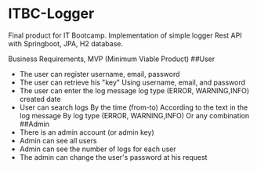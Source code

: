 # ITBC-Logger
Final product for IT Bootcamp. Implementation of simple logger Rest API with Springboot, JPA, H2 database. 

Business Requirements, MVP (Minimum Viable Product)
##User
- The user can register
username, email, password
- The user can retrieve his "key"
Using username, email, and password
- The user can enter the log
message
log type (ERROR, WARNING,INFO)
created date
- User can search logs
By the time (from-to)
According to the text in the log message
By log type (ERROR, WARNING,INFO)
Or any combination
##Admin
- There is an admin account (or admin key)
- Admin can see all users
- Admin can see the number of logs for each user
- The admin can change the user's password at his request

